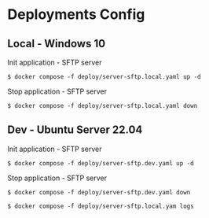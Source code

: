 # Deployments Config

## Local - Windows 10

Init application - SFTP server

```env
$ docker compose -f deploy/server-sftp.local.yaml up -d
```

Stop application - SFTP server

```env
$ docker compose -f deploy/server-sftp.local.yaml down
```

## Dev - Ubuntu Server 22.04

Init application - SFTP server

```env
$ docker compose -f deploy/server-sftp.dev.yaml up -d
```

Stop application - SFTP server

```env
$ docker compose -f deploy/server-sftp.dev.yaml down
```

```
$ docker compose -f deploy/server-sftp.local.yam logs
```